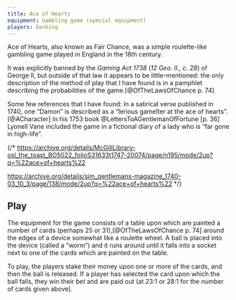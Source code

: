 ```yaml
---
title: Ace of Hearts
equipment: Gambling game (special equipment)
players: banking
---
```


<p class="lead">
<span class="aka">Ace of Hearts</span>, also known as <span class="aka">Fair Chance</span>, was a simple roulette-like gambling game played in England in the 18th century.
</p>

It was explicitly banned by the <cite>Gaming Act 1738</cite> (<cite>12 Geo. II., c. 28</cite>) of George <span class="rnum">II</span>, but outside of that law it appears to be little-mentioned: the only description of the method of play that I have found is in a pamphlet describing the probabilities of the game.[@OfTheLawsOfChance p. 74]

Some few references that I have found: In a satirical verse published in 1740, one “Damon” is described as a “ſerious gameſter at the ace of hearts”.[@ACharacter] In his 1753 book @LettersToAGentlemanOfFortune [p. 36] Lyonell Vane included the game in a fictional diary of a lady who is “far gone in high-life”.

{/*
https://archive.org/details/McGillLibrary-osl_the_toast_BO5022_folioS31633t1747-20074/page/n195/mode/2up?q=%22ace+of+hearts%22

https://archive.org/details/sim_gentlemans-magazine_1740-03_10_3/page/138/mode/2up?q=%22ace+of+hearts%22
*/}

## Play

The equipment for the game consists of a table upon which are painted a number of cards (perhaps 25 or 31),[@OfTheLawsOfChance p. 74] around the edges of a  device somewhat like a roulette wheel. A ball is placed into the device (called a “worm”) and it runs around until it falls into a socket next to one of the cards which are painted on the table.

To play, the players stake their money upon one or more of the cards, and then the ball is released. If a player has selected the card upon which the ball falls, they win their bet and are paid out (at 23&ratio;1 or 28&ratio;1 for the number of cards given above).
